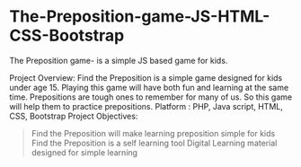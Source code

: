 # The-Preposition-game-JS-HTML-CSS-Bootstrap
The Preposition game- is a simple JS based game for kids.

Project Overview:
Find the Preposition is a simple game designed for kids under age 15.
Playing this game will have both fun and learning at the same time. Prepositions are tough
ones to remember for many of us. So this game will help them to practice prepositions.
Platform :
PHP, Java script, HTML, CSS, Bootstrap
Project Objectives:
> Find the Preposition will make learning preposition simple for kids
> Find the Preposition is a self learning tool
> Digital Learning material designed for simple learning
